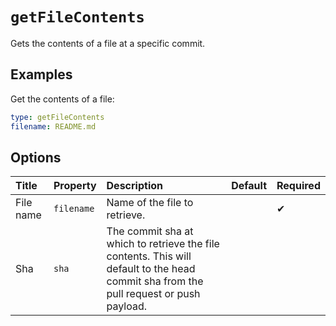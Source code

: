 <!--
  /!\ WARNING /!\
  This file's content is auto-generated, do NOT edit!
  All changes will be undone.
-->

# `getFileContents`

Gets the contents of a file at a specific commit.

## Examples

Get the contents of a file:

```yaml
type: getFileContents
filename: README.md
```

## Options

| Title | Property | Description | Default | Required |
| :---- | :--- | :---------- | :------ | :------- |
| File name | `filename` | Name of the file to retrieve. |  | ✔ |
| Sha | `sha` | The commit sha at which to retrieve the file contents. This will default to the head commit sha from the pull request or push payload. |  |  |


